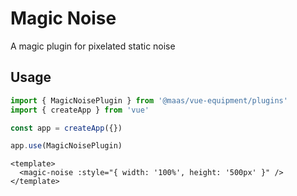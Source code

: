# Magic Noise

A magic plugin for pixelated static noise

## Usage

```js
import { MagicNoisePlugin } from '@maas/vue-equipment/plugins'
import { createApp } from 'vue'

const app = createApp({})

app.use(MagicNoisePlugin)
```

```vue
<template>
  <magic-noise :style="{ width: '100%', height: '500px' }" />
</template>
```
